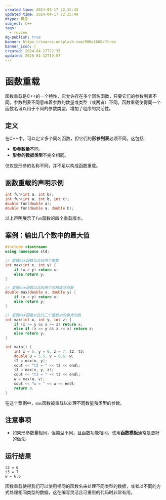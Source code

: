 ```yaml
---
created time: 2024-04-17 22:35:43
updated time: 2024-04-17 22:35:44
dtype: 概念
subject: C++
tags:
  - review
dg-publish: true
banner: https://source.unsplash.com/900x1600/?tree
banner_icon: 🧠
created: 2024-04-17T22:35
updated: 2025-01-12T19:57
---
```

# 函数重载

函数重载是C++的一个特性，它允许存在多个同名函数，只要它们的参数列表不同。参数列表不同意味着参数的数量或类型（或两者）不同。函数重载使得同一个函数名可以用于不同的参数类型，增加了程序的灵活性。

## 定义

在C++中，可以定义多个同名函数，但它们的**形参列表**必须不同。这包括：

- **形参数量**不同。
- **形参的数据类型**不完全相同。

仅仅是形参的名称不同，并不足以构成函数重载。

## 函数重载的声明示例

```C++
int fun(int a, int b);
int fun(int a, int b, int c);
double fun(double a);
double fun(double a, double b);
```

以上声明展示了`fun`函数的四个重载版本。

## 案例：输出几个数中的最大值

```C++
#include <iostream>
using namespace std;

// 重载max函数以比较两个整数
int max(int x, int y) {
    if (x > y) return x;
    else return y;
}

// 重载max函数以比较两个双精度浮点数
double max(double x, double y) {
    if (x > y) return x;
    else return y;
}

// 重载max函数以比较三个整数中的最大的数
int max(int x, int y, int z) {
    if (x >= y && x >= z) return x;
    else if (z >= y && z >= x) return z;
    else return y;
}

int main() {
    int x = 5, y = 6, z = 7, t2, t3;
    double u = 5.5, v = 6.6, w;
    t2 = max(x, y);
    cout << "t2 = " << t2 << endl;
    t3 = max(x, y, z);
    cout << "t3 = " << t3 << endl;
    w = max(u, v);
    cout << "w = " << w << endl;
    return 0;
}
```

在这个案例中，`max`函数被重载以处理不同数量和类型的参数。

## 注意事项

- 如果形参数量相同，但类型不同，且函数功能相同，使用**函数模板**通常是更好的做法。

## 运行结果

```
t2 = 6
t3 = 7
w = 6.6
```

函数重载使得我们可以使用相同的函数名来处理不同类型的数据，或者以不同的方式处理相同类型的数据，这在编写灵活且可重用的代码时非常有用。

